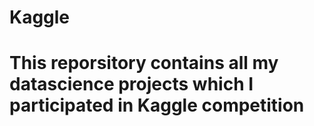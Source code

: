 # Kaggle
# This reporsitory contains all my datascience projects which I participated in Kaggle competition
